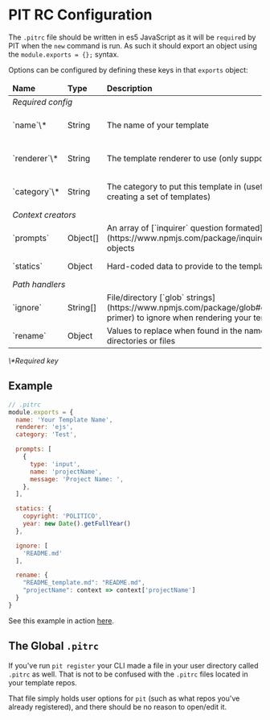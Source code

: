 # PIT RC Configuration

The `.pitrc` file should be written in es5 JavaScript as it will be `require`d by PIT when the `new` command is run. As such it should export an object using the `module.exports = {};` syntax.

Options can be configured by defining these keys in that `exports` object:

<table>
<thead>
  <tr>
    <td><b>Name</b></td>
    <td><b>Type</b></td>
    <td><b>Description</b></td>
    <td><b>Example</b></td>
  </tr>
</thead>
<tbody>
  <tr><td colspan="4"><em>Required config</em></td></tr>
  <tr>
    <td>`name`\*</td>
    <td>String</td>
    <td>The name of your template</td>
    <td>[Link](templates.md#getting-started)</td>
  </tr>
  <tr>
    <td>`renderer`\*</td>
    <td>String</td>
    <td>The template renderer to use (only supports `ejs`)</td>
    <td>[Link](templates.md#getting-started)</td>
  </tr>
  <tr>
    <td>`category`\*</td>
    <td>String</td>
    <td>The category to put this template in (useful when creating a set of templates)</td>
    <td>[Link](templates.md#getting-started)</td>
  </tr>

  <tr><td colspan="4"><em>Context creators</em></td></tr>
  <tr>
    <td>`prompts`</td>
    <td>Object[]</td>
    <td>An array of [`inquirer` question formated](https://www.npmjs.com/package/inquirer#question) objects</td>
    <td>[Link](templates.md#prompts)</td>
  </tr>
  <tr>
    <td>`statics`</td>
    <td>Object</td>
    <td>Hard-coded data to provide to the template renderer</td>
    <td>[Link](templates.md#statics)</td>
  </tr>

  <tr><td colspan="4"><em>Path handlers</em></td></tr>
  <tr>
    <td>`ignore`</td>
    <td>String[] </td>
    <td>File/directory [`glob` strings](https://www.npmjs.com/package/glob#glob-primer) to ignore when rendering your template</td>
    <td>[Link](templates.md#ignore)</td>
  </tr>
  <tr>
    <td>`rename`</td>
    <td>Object</td>
    <td>Values to replace when found in the names of directories or files</td>
    <td>[Link](templates.md#rename)</td>
  </tr>
</tbody>
</table>
<em>\*Required key</em>

## Example
```JavaScript
// .pitrc
module.exports = {
  name: 'Your Template Name',
  renderer: 'ejs',
  category: 'Test',

  prompts: [
    {
      type: 'input',
      name: 'projectName',
      message: 'Project Name: ',
    },  
  ],

  statics: {
    copyright: 'POLITICO',
    year: new Date().getFullYear()
  },

  ignore: [
    'README.md'
  ],

  rename: {
    "README_template.md": "README.md",
    "projectName": context => context['projectName']
  }
}
```

See this example in action [here](templates#example-template).

## The Global `.pitrc`

If you've run `pit register` your CLI made a file in your user directory called `.pitrc` as well. That is not to be confused with the `.pitrc` files located in your template repos.

That file simply holds user options for `pit` (such as what repos you've already registered), and there should be no reason to open/edit it.
